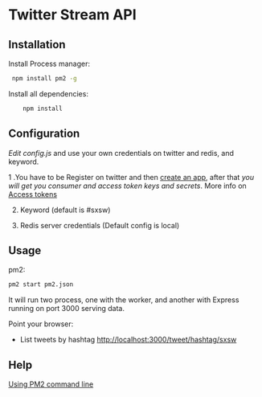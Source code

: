 # Twitter Stream API

## Installation

Install Process manager:
```sh
 npm install pm2 -g
```

Install all dependencies:
```sh
    npm install
```

## Configuration

*Edit config.js* and use your own credentials on twitter and redis, and keyword.

  1 .You have to be Register on twitter and then [create an app](https://apps.twitter.com/app/new),
     after that *you will get you consumer and access token keys and secrets*.
     More info on [Access tokens](https://dev.twitter.com/oauth/overview/application-owner-access-tokens)

  2. Keyword (default is #sxsw)

  3. Redis server credentials (Default config is local)


## Usage

pm2:
```sh
pm2 start pm2.json
```

It will run two process, one with the worker, and another with Express running on port 3000 serving data.

Point your browser:
  - List tweets by hashtag [http://localhost:3000/tweet/hashtag/sxsw](http://localhost:3000/tweet/hashtag/sxsw)

## Help

[Using PM2 command line](https://github.com/Unitech/pm2)
